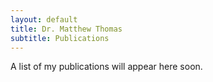 ```yaml
---
layout: default
title: Dr. Matthew Thomas
subtitle: Publications
---
```


A list of my publications will appear here soon. 
